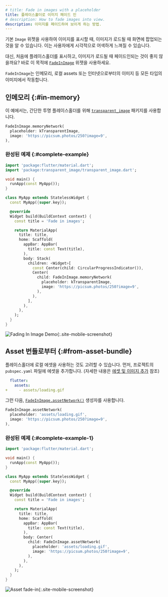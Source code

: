 ```yaml
---
# title: Fade in images with a placeholder
title: 플레이스홀더로 이미지 페이드 인
# description: How to fade images into view.
description: 이미지를 페이드하여 보이게 하는 방법.
---
```


<?code-excerpt path-base="cookbook/images/fading_in_images"?>

기본 `Image` 위젯을 사용하여 이미지를 표시할 때, 이미지가 로드될 때 화면에 팝업되는 것을 알 수 있습니다. 
이는 사용자에게 시각적으로 어색하게 느껴질 수 있습니다.

대신, 처음에 플레이스홀더를 표시하고, 이미지가 로드될 때 페이드인되는 것이 좋지 않을까요? 
바로 이 목적에 [`FadeInImage`][] 위젯을 사용하세요.

`FadeInImage`는 인메모리, 로컬 assets 또는 인터넷으로부터의 이미지 등 모든 타입의 이미지에서 작동합니다.

## 인메모리 {:#in-memory}

이 예에서는, 간단한 투명 플레이스홀더를 위해 [`transparent_image`][] 패키지를 사용합니다.

<?code-excerpt "lib/memory_main.dart (MemoryNetwork)" replace="/^child\: //g"?>
```dart
FadeInImage.memoryNetwork(
  placeholder: kTransparentImage,
  image: 'https://picsum.photos/250?image=9',
),
```

### 완성된 예제 {:#complete-example}

<?code-excerpt "lib/memory_main.dart"?>
```dart
import 'package:flutter/material.dart';
import 'package:transparent_image/transparent_image.dart';

void main() {
  runApp(const MyApp());
}

class MyApp extends StatelessWidget {
  const MyApp({super.key});

  @override
  Widget build(BuildContext context) {
    const title = 'Fade in images';

    return MaterialApp(
      title: title,
      home: Scaffold(
        appBar: AppBar(
          title: const Text(title),
        ),
        body: Stack(
          children: <Widget>[
            const Center(child: CircularProgressIndicator()),
            Center(
              child: FadeInImage.memoryNetwork(
                placeholder: kTransparentImage,
                image: 'https://picsum.photos/250?image=9',
              ),
            ),
          ],
        ),
      ),
    );
  }
}
```

![Fading In Image Demo](/assets/images/docs/cookbook/fading-in-images.gif){:.site-mobile-screenshot}

## Asset 번들로부터 {:#from-asset-bundle}

플레이스홀더에 로컬 에셋을 사용하는 것도 고려할 수 있습니다. 
먼저, 프로젝트의 `pubspec.yaml` 파일에 에셋을 추가합니다. 
(자세한 내용은 [에셋 및 이미지 추가][Adding assets and images] 참조)

```yaml diff
  flutter:
    assets:
+     - assets/loading.gif
```

그런 다음, [`FadeInImage.assetNetwork()`][] 생성자를 사용합니다.

<?code-excerpt "lib/asset_main.dart (AssetNetwork)" replace="/^child\: //g"?>
```dart
FadeInImage.assetNetwork(
  placeholder: 'assets/loading.gif',
  image: 'https://picsum.photos/250?image=9',
),
```

### 완성된 예제 {:#complete-example-1}

<?code-excerpt "lib/asset_main.dart"?>
```dart
import 'package:flutter/material.dart';

void main() {
  runApp(const MyApp());
}

class MyApp extends StatelessWidget {
  const MyApp({super.key});

  @override
  Widget build(BuildContext context) {
    const title = 'Fade in images';

    return MaterialApp(
      title: title,
      home: Scaffold(
        appBar: AppBar(
          title: const Text(title),
        ),
        body: Center(
          child: FadeInImage.assetNetwork(
            placeholder: 'assets/loading.gif',
            image: 'https://picsum.photos/250?image=9',
          ),
        ),
      ),
    );
  }
}
```

![Asset fade-in](/assets/images/docs/cookbook/fading-in-asset-demo.gif){:.site-mobile-screenshot}


[Adding assets and images]: /ui/assets/assets-and-images
[`FadeInImage`]: {{site.api}}/flutter/widgets/FadeInImage-class.html
[`FadeInImage.assetNetwork()`]: {{site.api}}/flutter/widgets/FadeInImage/FadeInImage.assetNetwork.html
[`transparent_image`]: {{site.pub-pkg}}/transparent_image
